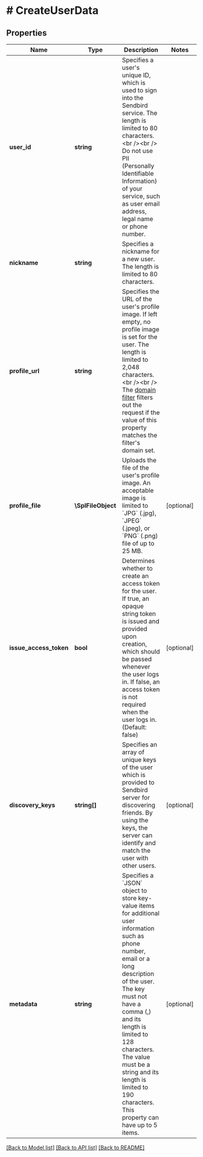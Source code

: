 # # CreateUserData

## Properties

Name | Type | Description | Notes
------------ | ------------- | ------------- | -------------
**user_id** | **string** | Specifies a user&#39;s unique ID, which is used to sign into the Sendbird service. The length is limited to 80 characters.&lt;br /&gt;&lt;br /&gt; Do not use PII (Personally Identifiable Information) of your service, such as user email address, legal name or phone number. |
**nickname** | **string** | Specifies a nickname for a new user. The length is limited to 80 characters. |
**profile_url** | **string** | Specifies the URL of the user&#39;s profile image. If left empty, no profile image is set for the user. The length is limited to 2,048 characters.&lt;br /&gt;&lt;br /&gt; The [domain filter](/docs/chat/v3/platform-api/guides/filter-and-moderation#2-domain-filter) filters out the request if the value of this property matches the filter&#39;s domain set. |
**profile_file** | **\SplFileObject** | Uploads the file of the user&#39;s profile image. An acceptable image is limited to &#x60;JPG&#x60; (.jpg), &#x60;JPEG&#x60; (.jpeg), or &#x60;PNG&#x60; (.png) file of up to 25 MB. | [optional]
**issue_access_token** | **bool** | Determines whether to create an access token for the user. If true, an opaque string token is issued and provided upon creation, which should be passed whenever the user logs in. If false, an access token is not required when the user logs in. (Default: false) | [optional]
**discovery_keys** | **string[]** | Specifies an array of unique keys of the user which is provided to Sendbird server for discovering friends. By using the keys, the server can identify and match the user with other users. | [optional]
**metadata** | **string** | Specifies a &#x60;JSON&#x60; object to store key-value items for additional user information such as phone number, email or a long description of the user. The key must not have a comma (,) and its length is limited to 128 characters. The value must be a string and its length is limited to 190 characters. This property can have up to 5 items. | [optional]

[[Back to Model list]](../../README.md#models) [[Back to API list]](../../README.md#endpoints) [[Back to README]](../../README.md)
